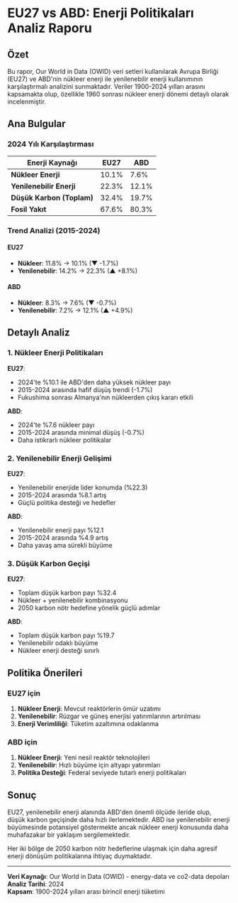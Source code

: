 # EU27 vs ABD: Enerji Politikaları Analiz Raporu

## Özet

Bu rapor, Our World in Data (OWID) veri setleri kullanılarak Avrupa Birliği (EU27) ve ABD'nin nükleer enerji ile yenilenebilir enerji kullanımının karşılaştırmalı analizini sunmaktadır. Veriler 1900-2024 yılları arasını kapsamakta olup, özellikle 1960 sonrası nükleer enerji dönemi detaylı olarak incelenmiştir.

## Ana Bulgular

### 2024 Yılı Karşılaştırması

| Enerji Kaynağı | EU27 | ABD |
|----------------|------|-----|
| **Nükleer Enerji** | 10.1% | 7.6% |
| **Yenilenebilir Enerji** | 22.3% | 12.1% |
| **Düşük Karbon (Toplam)** | 32.4% | 19.7% |
| **Fosil Yakıt** | 67.6% | 80.3% |

### Trend Analizi (2015-2024)

#### EU27
- **Nükleer**: 11.8% → 10.1% (▼ -1.7%)
- **Yenilenebilir**: 14.2% → 22.3% (▲ +8.1%)

#### ABD
- **Nükleer**: 8.3% → 7.6% (▼ -0.7%)
- **Yenilenebilir**: 7.2% → 12.1% (▲ +4.9%)

## Detaylı Analiz

### 1. Nükleer Enerji Politikaları

**EU27**: 
- 2024'te %10.1 ile ABD'den daha yüksek nükleer payı
- 2015-2024 arasında hafif düşüş trendi (-1.7%)
- Fukushima sonrası Almanya'nın nükleerden çıkış kararı etkili

**ABD**:
- 2024'te %7.6 nükleer payı
- 2015-2024 arasında minimal düşüş (-0.7%)
- Daha istikrarlı nükleer politikalar

### 2. Yenilenebilir Enerji Gelişimi

**EU27**:
- Yenilenebilir enerjide lider konumda (%22.3)
- 2015-2024 arasında %8.1 artış
- Güçlü politika desteği ve hedefler

**ABD**:
- Yenilenebilir enerji payı %12.1
- 2015-2024 arasında %4.9 artış
- Daha yavaş ama sürekli büyüme

### 3. Düşük Karbon Geçişi

**EU27**:
- Toplam düşük karbon payı %32.4
- Nükleer + yenilenebilir kombinasyonu
- 2050 karbon nötr hedefine yönelik güçlü adımlar

**ABD**:
- Toplam düşük karbon payı %19.7
- Yenilenebilir odaklı büyüme
- Nükleer enerji desteği sınırlı

## Politika Önerileri

### EU27 için
1. **Nükleer Enerji**: Mevcut reaktörlerin ömür uzatımı
2. **Yenilenebilir**: Rüzgar ve güneş enerjisi yatırımlarının artırılması
3. **Enerji Verimliliği**: Tüketim azaltımına odaklanma

### ABD için
1. **Nükleer Enerji**: Yeni nesil reaktör teknolojileri
2. **Yenilenebilir**: Hızlı büyüme için altyapı yatırımları
3. **Politika Desteği**: Federal seviyede tutarlı enerji politikaları

## Sonuç

EU27, yenilenebilir enerji alanında ABD'den önemli ölçüde ileride olup, düşük karbon geçişinde daha hızlı ilerlemektedir. ABD ise yenilenebilir enerji büyümesinde potansiyel göstermekte ancak nükleer enerji konusunda daha muhafazakar bir yaklaşım sergilemektedir.

Her iki bölge de 2050 karbon nötr hedeflerine ulaşmak için daha agresif enerji dönüşüm politikalarına ihtiyaç duymaktadır.

---

**Veri Kaynağı**: Our World in Data (OWID) - energy-data ve co2-data depoları  
**Analiz Tarihi**: 2024  
**Kapsam**: 1900-2024 yılları arası birincil enerji tüketimi
